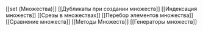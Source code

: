 [[set (Множества)]]
[[Дубликаты при создании множеств]]
[[Индексация множеств]]
[[Срезы в множествах]]
[[Перебор элементов множества]]
[[Сравнение множеств]]
[[Методы Множеств]]
[[Генераторы множеств]]